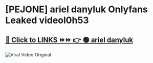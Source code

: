 
 # [PEJONE] ariel danyluk Onlyfans Leaked videol0h53

## <h2><a href="https://clipsfans.com/ariel_danyluk&ref=git">🔗 Click to LINKS ⏩⏩ 👉 🟢 ariel danyluk </a></h2>

<a href="https://clipsfans.com/ariel_danyluk&ref=git" rel="nofollow" data-target="animated-image.originalLink"><img src="https://i.ibb.co.com/xMMVF88/686577567.gif" alt="Viral Video Original" style="max-width: 100%; display: inline-block;" data-target="animated-image.originalImage"></a>

